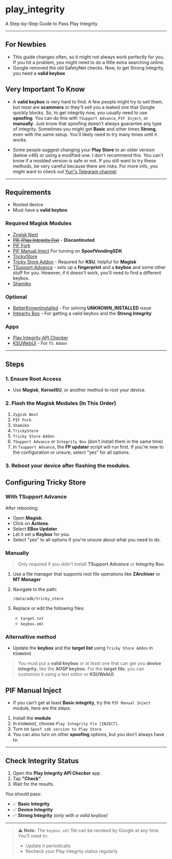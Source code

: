 # play_integrity
A Step-by-Step Guide to Pass Play Integrity

---
## For Newbies

- This guide changes often, so it might not always work perfectly for you. If you hit a problem, you might need to do a little extra searching online.
- Google removed the old SafetyNet checks. Now, to get Strong Integrity, you need a **valid keybox**

## Very Important To Know

- A **valid keybox** is very hard to find. A few people might try to sell them, but most are **scammers** or they'll sell you a leaked one that Google quickly blocks. So, to get integrity now, you usually need to use **spoofing**. You can do this with `TSupport Advance`, `PIF Inject`, or **manually**. Just know that spoofing doesn't always guarantee any type of integrity. Sometimes you might get **Basic** and other times **Strong**, even with the same setup. You'll likely need to try many times until it works.

- Some people suggest changing your **Play Store** to an older version (below v46) or using a modified one. I don't recommend this. You can't know if a modded version is safe or not. If you still want to try these methods, be very careful because there are risks. For more info, you might want to check out [Yuri's Telegram channel](https://t.me/yuriiroot).

---

## Requirements

* Rooted device
* Must have a **valid keybox**

### Required Magisk Modules

* [Zygisk Next](https://github.com/Dr-TSNG/ZygiskNext/releases)
* ~~[PIF (Play Integrity Fix)](https://github.com/chiteroman/PlayIntegrityFix/releases)~~ - **Discontinuted**
* [PIF Fork](https://github.com/osm0sis/PlayIntegrityFork)
* [PIF Manual Inject](https://github.com/KOWX712/PlayIntegrityFix/releases) For turning on **SpoofVendingSDK**
* [TrickyStore](https://github.com/5ec1cff/TrickyStore/releases)
* [Tricky Store Addon](https://github.com/KOWX712/Tricky-Addon-Update-Target-List) - Required for **KSU**, helpful for **Magisk**
* [TSupport Advance](https://t.me/CitraIntegrityTrick) - sets up a **fingerprint** and a **keybox** and some other stuff for you. However, if it doesn't work, you'll need to find a different keybox.
* [Shamiko](https://github.com/LSPosed/LSPosed.github.io/releases)

### Optional
* [BetterKnownInstalled](https://github.com/Pixel-Props/BetterKnownInstalled) - For solving **UNKNOWN_INSTALLED** issue
* [Integrity Box](https://github.com/MeowDump/Integrity-Box) – For getting a valid keybox and the **Strong Integrity**

### Apps

* [Play Integrity API Checker](https://play.google.com/store/apps/details?id=gr.nikolasspyr.integritycheck&hl=en)
* [KSUWebUI](https://github.com/5ec1cff/KsuWebUIStandalone) - For `TS Addon`

---

## Steps

### 1. Ensure Root Access

* Use **Magisk**, **KernelSU**, or another method to root your device.

### 2. Flash the Magisk Modules (In This Order)

1. `Zygisk Next`
2. `PIF Fork`
3. `Shamiko`
4. `TrickyStore`
5. `Tricky Store Addon`
6. `TSupport Advance` or `Integrity Box` (don't install them in the same time)
7. In `Tsupport Advance`, the **FP updater** script will run first. If you're new to the configuration or unsure, select "yes" for all options.

### 3. Reboot your device after flashing the modules.

## Configuring Tricky Store

### With TSupport Advance

After rebooting:

- Open **Magisk**.
- Click on **Actions**.
- Select **EBox Updater**.
- Let it set a **Keybox** for you.
- Select "yes" to all options if you're unsure about what you need to do.

### Manually

> Only required if you didn't install **TSupport Advance** or **Integrity Box**.

1. Use a file manager that supports root file operations like **ZArchiver** or **MT Manager**
2. Navigate to the path:

   ```
   /data/adb/tricky_store
   ```
3. Replace or edit the following files:

   * `target.txt`
   * `keybox.xml`

### Alternaltive method

- Update the **keybox** and the **target list** using `Tricky Store Addon` in `KSUWebUI`

> You must put a **valid keybox** or at least one that can get you **device integrity**, like the **AOSP keybox**.
> For the **target file**, you can customize it using a text editor or **KSUWebUI**.

## PIF Manual Inject

- If you can't get at least **Basic integrity**, try the `PIF Manual Inject` module, here are the steps:
1. Install the **module**
2. In `KSUWebUI`, choose `Play Integrity Fix [INJECT]`.
3. Turn on `Spoof sdk version to Play Store`
4. You can also turn on other **spoofing** options, but you don't always have to.

---

## Check Integrity Status

1. Open the **Play Integrity API Checker** app.
2. Tap **"Check"**.
3. Wait for the results.

You should pass:

* ✅ **Basic Integrity**
* ✅ **Device Integrity**
* ✅ **Strong Integrity** *(only with a valid keybox)*

---

> ⚠️ **Note:**
> The `keybox.xml` file can be revoked by Google at any time.
> You’ll need to:
> * Update it periodically
> * Recheck your Play Integrity status regularly
